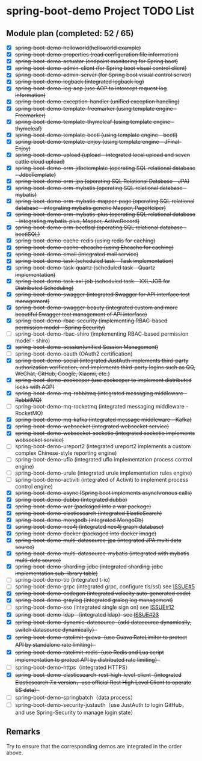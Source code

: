 # spring-boot-demo Project TODO List

## Module plan (completed: 52 / 65)

- [x] ~~spring-boot-demo-helloworld(helloworld example)~~
- [x] ~~spring-boot-demo-properties (read configuration file information)~~
- [x] ~~spring-boot-demo-actuator (endpoint monitoring for Spring boot)~~
- [x] ~~spring-boot-demo-admin-client (for Spring boot visual control client)~~
- [x] ~~spring-boot-demo-admin-server (for Spring boot visual control server)~~
- [x] ~~spring-boot-demo-logback (integrated logback log)~~
- [x] ~~spring-boot-demo-log-aop (use AOP to intercept request log information)~~
- [x] ~~spring-boot-demo-exception-handler (unified exception handling)~~
- [x] ~~spring-boot-demo-template-freemarker (using template engine - Freemarker)~~
- [x] ~~spring-boot-demo-template-thymeleaf (using template engine - thymeleaf)~~
- [x] ~~spring-boot-demo-template-beetl (using template engine - beetl)~~
- [x] ~~spring-boot-demo-template-enjoy (using template engine - JFinal-Enjoy)~~
- [x] ~~spring-boot-demo-upload (upload - integrated local upload and seven cattle cloud upload)~~
- [x] ~~spring-boot-demo-orm-jdbctemplate (operating SQL relational database - JdbcTemplate)~~
- [x] ~~spring-boot-demo-orm-jpa (operating SQL Relational Database - JPA)~~
- [x] ~~spring-boot-demo-orm-mybatis (operating SQL relational database - mybatis)~~
- [x] ~~spring-boot-demo-orm-mybatis-mapper-page (operating SQL relational database - integrating mybatis generic Mapper, PageHelper)~~
- [x] ~~spring-boot-demo-orm-mybatis-plus (operating SQL relational database - integrating mybatis-plus, Mapper, ActiveRecord)~~
- [x] ~~spring-boot-demo-orm-beetlsql (operating SQL relational database - beetlSQL)~~
- [x] ~~spring-boot-demo-cache-redis (using redis for caching)~~
- [x] ~~spring-boot-demo-cache-ehcache (using Ehcache for caching)~~
- [x] ~~spring-boot-demo-email (integrated mail service)~~
- [x] ~~spring-boot-demo-task (scheduled task - Task implementation)~~
- [x] ~~spring-boot-demo-task-quartz (scheduled task - Quartz implementation)~~
- [x] ~~spring-boot-demo-task-xxl-job (scheduled task - XXL-JOB for Distributed Scheduling)~~
- [x] ~~spring-boot-demo-swagger (integrated Swagger for API interface test management)~~
- [x] ~~spring-boot-demo-swagger-beauty (integrated custom and more beautiful Swagger test management of API interface)~~
- [x] ~~spring-boot-demo-rbac-security (implementing RBAC-based permission model - Spring Security)~~
- [ ] spring-boot-demo-rbac-shiro (implementing RBAC-based permission model - shiro)
- [x] ~~spring-boot-demo-session(unified Session Management)~~
- [ ] spring-boot-demo-oauth (OAuth2 certification)
- [x] ~~spring-boot-demo-social (integrated JustAuth implements third-party authorization verification, and implements third-party logins such as QQ, WeChat, GitHub, Google, Xiaomi, etc.)~~
- [x] ~~spring-boot-demo-zookeeper (use zookeeper to implement distributed locks with AOP)~~
- [x] ~~spring-boot-demo-mq-rabbitmq (integrated messaging middleware - RabbitMQ)~~
- [ ] spring-boot-demo-mq-rocketmq (integrated messaging middleware - RocketMQ)
- [x] ~~spring-boot-demo-mq-kafka (integrated message middleware - Kafka)~~
- [x] ~~spring-boot-demo-websocket (integrated websocket service)~~
- [x] ~~spring-boot-demo-websocket-socketio (integrated socketio implements websocket service)~~
- [ ] spring-boot-demo-ureport2 (integrated ureport2 implements a custom complex Chinese-style reporting engine)
- [ ] spring-boot-demo-uflo (integrated uflo implementation process control engine)
- [ ] spring-boot-demo-urule (integrated urule implementation rules engine)
- [ ] spring-boot-demo-activiti (integrated of Activiti to implement process control engine)
- [x] ~~spring-boot-demo-async (Spring boot implements asynchronous calls)~~
- [x] ~~spring-boot-demo-dubbo (integrated dubbo)~~
- [x] ~~spring-boot-demo-war (packaged into a war package)~~
- [x] ~~spring-boot-demo-elasticsearch (integrated ElasticSearch)~~
- [x] ~~spring-boot-demo-mongodb (integrated MongoDb)~~
- [x] ~~spring-boot-demo-neo4j (integrated neo4j graph database)~~
- [x] ~~spring-boot-demo-docker (packaged into docker image)~~
- [x] ~~spring-boot-demo-multi-datasource-jpa (integrated JPA multi data source)~~
- [x] ~~spring-boot-demo-multi-datasource-mybatis (integrated with mybatis multi-data source)~~
- [x] ~~spring-boot-demo-sharding-jdbc (integrated sharding-jdbc implementation sub-library table)~~
- [ ] spring-boot-demo-tio (integrated t-io)
- [ ] spring-boot-demo-grpc (integrated grpc, configure tls/ssl) see [ISSUE#5](https://github.com/xkcoding/spring-boot-demo/issues/5)
- [x] ~~spring-boot-demo-codegen (integrated velocity auto-generated code)~~
- [x] ~~spring-boot-demo-graylog (integrated gralog log management)~~
- [ ] spring-boot-demo-sso (integrated single sign on) see [ISSUE#12](https://github.com/xkcoding/spring-boot-demo/issues/12)
- [x] ~~spring-boot-demo-ldap （integrated ldap）see [ISSUE#23](https://github.com/xkcoding/spring-boot-demo/issues/23)~~
- [x] ~~spring-boot-demo-dynamic-datasource（add datasource dynamically, switch datasource dynamically）~~
- [x] ~~spring-boot-demo-ratelimit-guava（use Guava RateLimiter to protect API by standalone rate limiting）~~
- [x] ~~spring-boot-demo-ratelimit-redis（use Redis and Lua script implementation to protect API by distributed rate limiting）~~
- [ ] spring-boot-demo-https（integrated HTTPS）
- [x] ~~spring-boot-demo-elasticsearch-rest-high-level-client（integrated Elasticsearch 7.x version，use official Rest High Level Client to operate ES data）~~
- [ ] spring-boot-demo-springbatch（data process）
- [ ] spring-boot-demo-security-justauth（use JustAuth to login GitHub，and use Spring-Security to manage login state）

## Remarks

Try to ensure that the corresponding demos are integrated in the order above.

